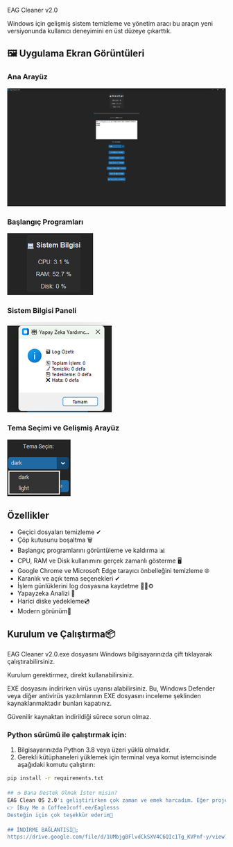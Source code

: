 EAG Cleaner v2.0

Windows için gelişmiş sistem temizleme ve yönetim aracı
bu araçın yeni versiyonunda kullanıcı deneyimini en 
üst düzeye çıkarttık.
## 🖼️ Uygulama Ekran Görüntüleri

### Ana Arayüz
![Screenshot 1](https://github.com/EagleSoft461/EAG-Clean-OS/raw/main/Screenshots%201.png)

### Başlangıç Programları
![Screenshot 2](https://github.com/EagleSoft461/EAG-Clean-OS/raw/main/Screenshots%202.png)

### Sistem Bilgisi Paneli
![Screenshot 3](https://github.com/EagleSoft461/EAG-Clean-OS/raw/main/Screenshots%203.png)

### Tema Seçimi ve Gelişmiş Arayüz
![Screenshot 4](https://github.com/EagleSoft461/EAG-Clean-OS/raw/main/Screenshots%204.png)


## Özellikler

- Geçici dosyaları temizleme  ✔
- Çöp kutusunu boşaltma 🗑️ 
- Başlangıç programlarını görüntüleme ve kaldırma 📊 
- CPU, RAM ve Disk kullanımını gerçek zamanlı gösterme 🖥️ 
- Google Chrome ve Microsoft Edge tarayıcı önbelleğini temizleme  🌐
- Karanlık ve açık tema seçenekleri  ✔
- İşlem günlüklerini log dosyasına kaydetme 📄📝⚙️
- Yapayzeka Analizi 🤖
- Harici diske yedekleme💿
- Modern görünüm🔲
## Kurulum ve Çalıştırma📦
EAG Cleaner v2.0.exe dosyasını Windows bilgisayarınızda çift tıklayarak çalıştırabilirsiniz.

Kurulum gerektirmez, direkt kullanabilirsiniz.

EXE dosyasını indirirken virüs uyarısı alabilirsiniz. Bu, Windows Defender veya diğer antivirüs yazılımlarının EXE dosyasını inceleme şeklinden kaynaklanmaktadır bunları kapatınız.

Güvenilir kaynaktan indirildiği sürece sorun olmaz.
### Python sürümü ile çalıştırmak için:

1. Bilgisayarınızda Python 3.8 veya üzeri yüklü olmalıdır.  
2. Gerekli kütüphaneleri yüklemek için terminal veya komut istemcisinde aşağıdaki komutu çalıştırın:  

```bash
pip install -r requirements.txt

## ☕ Bana Destek Olmak İster misin?
EAG Clean OS 2.0'ı geliştirirken çok zaman ve emek harcadım. Eğer projemi beğendiysen ve bana bir kahve ısmarlamak istersen:
👉 [Buy Me a Coffee]coff.ee/Eaglesss
Desteğin için çok teşekkür ederim💖

## İNDİRME BAĞLANTISI📎;
https://drive.google.com/file/d/1UMbjgBFlvdCkSXV4C6QIc1Tg_KVPnf-y/view?usp=sharing 📎
 
